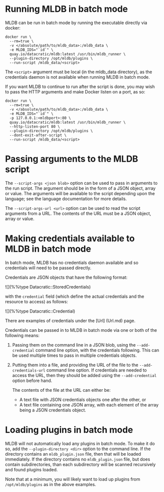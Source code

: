 # Running MLDB in batch mode

MLDB can be run in batch mode by running the executable directly via docker:

```
docker run \
  --rm=true \
  -v </absolute/path/to/mldb_data>:/mldb_data \
  -e MLDB_IDS="`id`" \
  quay.io/datacratic/mldb:latest /usr/bin/mldb_runner \
  --plugin-directory /opt/mldb/plugins \
  --run-script /mldb_data/<script>
```

The `<script>` argument must be local (in the mldb_data directory), as the
credentials daemon is not available when running MLDB in batch mode.

If you want MLDB to continue to run after the script is done, you may wish to
pass the HTTP arguments and make Docker listen on a port, as so:

```
docker run \
  --rm=true \
  -v </absolute/path/to/mldb_data>:/mldb_data \
  -e MLDB_IDS="`id`" \
  -p 127.0.0.1:<mldbport>:80 \
  quay.io/datacratic/mldb:latest /usr/bin/mldb_runner \
  --http-listen-port 80 \
  --plugin-directory /opt/mldb/plugins \
  --dont-exit-after-script \
  --run-script /mldb_data/<script>
```

# Passing arguments to the MLDB script

The `--script-args <json blob>` option can be used to pass in arguments to the run
script.  The argument should be in the form of a JSON object, array or value.
The arguments will be available to the script depending upon the language; see
the language documentation for more details.

The `--script-args-url <url>` option can be used to read the script arguments
from a URL.  The contents of the URL must be a JSON object, array or value.

# Making credentials available to MLDB in batch mode

In batch mode, MLDB has no credentials daemon available and so credentials
will need to be passed directly.

Credentials are JSON objects that have the following format:

![](%%type Datacratic::StoredCredentials)

with the `credential` field (which define the actual credentials and the resource to
access) as follows:

![](%%type Datacratic::Credential)

There are examples of credentials under the [Url] (Url.md) page.

Credentials can be passed in to MLDB in batch mode via one or both of the
following means:

1.  Passing them on the command line in a JSON blob, using the
    `--add-credential` command line option, with the credentials following.
    This can be used multiple times to pass in multiple credentials objects.
2.  Putting them into a file, and providing the URL of the file to the
    `--add-credentials-url` command line option.  If credentials are
    needed to access the URL, then they should be added using the
    `--add-credential` option before hand.

    The contents of the file at the URL can either be:
    - A text file with JSON credentials objects one after the other, or
    - A text file containing one JSON array, with each element of the array
      being a JSON credentials object.

# Loading plugins in batch mode

MLDB will not automatically load any plugins in batch mode.  To make it do
so, add the `--plugin-directory <dir>` option to the command line.  If the
directory contains an `mldb_plugin.json` file, then that will be loaded
immediately.  If the directory contains no `mldb_plugin.json` file, but
does contain subdirectories, than each subdirectory will be scanned
recursively and found plugins loaded.

Note that at a minimum, you will likely want to load up plugins from
`/opt/mldb/plugins` as in the above examples.

